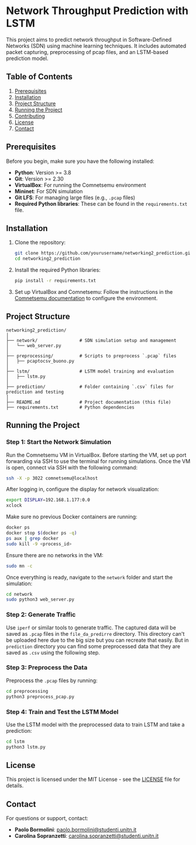 
# Network Throughput Prediction with LSTM

This project aims to predict network throughput in Software-Defined Networks (SDN) using machine learning techniques. It includes automated packet capturing, preprocessing of pcap files, and an LSTM-based prediction model.

## Table of Contents
1. [Prerequisites](#prerequisites)
2. [Installation](#installation)
3. [Project Structure](#project-structure)
4. [Running the Project](#running-the-project)
5. [Contributing](#contributing)
6. [License](#license)
7. [Contact](#contact)

## Prerequisites

Before you begin, make sure you have the following installed:

- **Python**: Version >= 3.8
- **Git**: Version >= 2.30
- **VirtualBox**: For running the Comnetsemu environment
- **Mininet**: For SDN simulation
- **Git LFS**: For managing large files (e.g., `.pcap` files)
- **Required Python libraries**: These can be found in the `requirements.txt` file.

## Installation

1. Clone the repository:
   ```bash
   git clone https://github.com/yourusername/networking2_prediction.git
   cd networking2_prediction
   ```

2. Install the required Python libraries:
   ```bash
   pip install -r requirements.txt
   ```

3. Set up VirtualBox and Comnetsemu:
   Follow the instructions in the [Comnetsemu documentation](https://www.comnetsemu.com) to configure the environment.

## Project Structure

```plaintext
networking2_prediction/
│
├── network/                # SDN simulation setup and management
│   └── web_server.py
│
├── preprocessing/          # Scripts to preprocess `.pcap` files
│   ├── pcaptocsv_buono.py
│
├── lstm/                   # LSTM model training and evaluation
│   ├── lstm.py
│
├── prediction/             # Folder containing `.csv` files for prediction and testing
│
├── README.md               # Project documentation (this file)
├── requirements.txt        # Python dependencies
```

## Running the Project

### Step 1: Start the Network Simulation
Run the Comnetsemu VM in VirtualBox. Before starting the VM, set up port forwarding via SSH to use the terminal for running simulations. Once the VM is open, connect via SSH with the following command:
```bash
ssh -X -p 3022 comnetsemu@localhost
```
After logging in, configure the display for network visualization:
```bash
export DISPLAY=192.168.1.177:0.0
xclock
```

Make sure no previous Docker containers are running:
```bash
docker ps
docker stop $(docker ps -q)
ps aux | grep docker
sudo kill -9 <process_id>
```

Ensure there are no networks in the VM:
```bash
sudo mn -c
```

Once everything is ready, navigate to the `network` folder and start the simulation:
```bash
cd network
sudo python3 web_server.py
```

### Step 2: Generate Traffic
Use `iperf` or similar tools to generate traffic. The captured data will be saved as `.pcap` files in the `file_da_predirre` directory. This directory can't be uploaded here due to the big size but you can recreate that easily. But in `prediction` directory you can find some preprocessed data that they are saved as `.csv` using the following step.

### Step 3: Preprocess the Data
Preprocess the `.pcap` files by running:
```bash
cd preprocessing
python3 preprocess_pcap.py
```

### Step 4: Train and Test the LSTM Model
Use the LSTM model with the preprocessed data to train LSTM and take a prediction:
```bash
cd lstm
python3 lstm.py
```

## License

This project is licensed under the MIT License - see the [LICENSE](LICENSE) file for details.

## Contact

For questions or support, contact:
- **Paolo Bormolini**: paolo.bormolini@studenti.unitn.it
- **Carolina Sopranzetti**: carolina.sopranzetti@studenti.unitn.it

